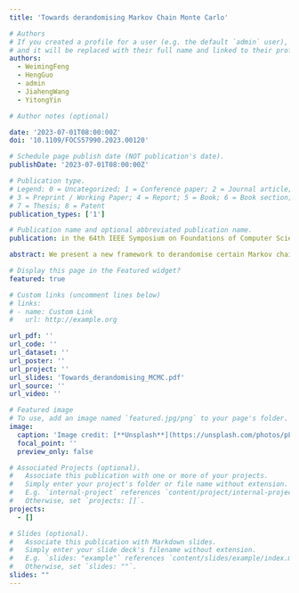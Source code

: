 ```yaml
---
title: 'Towards derandomising Markov Chain Monte Carlo'

# Authors
# If you created a profile for a user (e.g. the default `admin` user), write the username (folder name) here
# and it will be replaced with their full name and linked to their profile.
authors:
  - WeimingFeng
  - HengGuo
  - admin
  - JiahengWang
  - YitongYin

# Author notes (optional)

date: '2023-07-01T08:00:00Z'
doi: '10.1109/FOCS57990.2023.00120'

# Schedule page publish date (NOT publication's date).
publishDate: '2023-07-01T08:00:00Z'

# Publication type.
# Legend: 0 = Uncategorized; 1 = Conference paper; 2 = Journal article;
# 3 = Preprint / Working Paper; 4 = Report; 5 = Book; 6 = Book section;
# 7 = Thesis; 8 = Patent
publication_types: ['1']

# Publication name and optional abbreviated publication name.
publication: in the 64th IEEE Symposium on Foundations of Computer Science (FOCS 2023)

abstract: We present a new framework to derandomise certain Markov chain Monte Carlo (MCMC) algorithms. As in MCMC, we first reduce counting problems to sampling from a sequence of marginal distributions. For the latter task, we introduce a method called coupling towards the past that can, in logarithmic time, evaluate one or a constant number of variables from a stationary Markov chain state. Since there are at most logarithmic random choices, this leads to very simple derandomisation. We provide two applications of this framework, namely efficient deterministic approximate counting algorithms for hypergraph independent sets and hypergraph colourings, under local lemma type conditions matching, up to lower order factors, their state-of-the-art randomised counterparts.

# Display this page in the Featured widget?
featured: true

# Custom links (uncomment lines below)
# links:
# - name: Custom Link
#   url: http://example.org

url_pdf: ''
url_code: ''
url_dataset: ''
url_poster: ''
url_project: ''
url_slides: 'Towards_derandomising_MCMC.pdf'
url_source: ''
url_video: ''

# Featured image
# To use, add an image named `featured.jpg/png` to your page's folder.
image:
  caption: 'Image credit: [**Unsplash**](https://unsplash.com/photos/pLCdAaMFLTE)'
  focal_point: ''
  preview_only: false

# Associated Projects (optional).
#   Associate this publication with one or more of your projects.
#   Simply enter your project's folder or file name without extension.
#   E.g. `internal-project` references `content/project/internal-project/index.md`.
#   Otherwise, set `projects: []`.
projects:
  - []

# Slides (optional).
#   Associate this publication with Markdown slides.
#   Simply enter your slide deck's filename without extension.
#   E.g. `slides: "example"` references `content/slides/example/index.md`.
#   Otherwise, set `slides: ""`.
slides: ""
---
```


